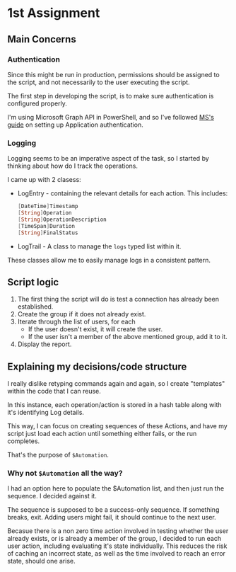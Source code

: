 # 1st Assignment

## Main Concerns

### Authentication

Since this might be run in production, permissions should be assigned
to the script, and not necessarily to the user executing the script.

The first step in developing the script, is to make sure authentication
is configured properly.

I'm using Microsoft Graph API in PowerShell, and so I've followed [MS's
guide](https://learn.microsoft.com/en-us/graph/tutorials/powershell-app-only?tabs=linux-macos&tutorial-step=1)
on setting up Application authentication.

### Logging

Logging seems to be an imperative aspect of the task, so I started by
thinking about how do I track the operations.

I came up with 2 clasess:

- LogEntry - containing the relevant details for each action. This
   includes:

   ```PowerShell
   [DateTime]Timestamp
   [String]Operation
   [String]OperationDescription
   [TimeSpan]Duration
   [String]FinalStatus
   ```

- LogTrail - A class to manage the `logs` typed list within it.

These classes allow me to easily manage logs in a consistent pattern.

## Script logic

1. The first thing the script will do is test a connection has already
   been established.
2. Create the group if it does not already exist.
3. Iterate through the list of users, for each
   + If the user doesn't exist, it will create the user.
   + If the user isn't a member of the above mentioned group, add it to it.
4. Display the report.

## Explaining my decisions/code structure

I really dislike retyping commands again and again, so I create
"templates" within the code that I can reuse.

In this instance, each operation/action is stored in a hash table along
with it's identifying Log details.

This way, I can focus on creating sequences of these Actions, and have
my script just load each action until something either fails, or the
run completes.

That's the purpose of `$Automation`.

### Why not `$Automation` all the way?

I had an option here to populate the $Automation list, and then just
run the sequence. I decided against it.

The sequence is supposed to be a success-only sequence. If something
breaks, exit. Adding users might fail, it should continue to the next
user.

Becasue there is a non zero time action involved in testing whether the
user already exists, or is already a member of the group, I decided to
run each user action, including evaluating it's state individually.
This reduces the risk of caching an incorrect state, as well as the time
involved to reach an error state, should one arise.
